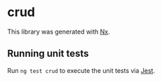 # crud

This library was generated with [Nx](https://nx.dev).

## Running unit tests

Run `ng test crud` to execute the unit tests via [Jest](https://jestjs.io).
